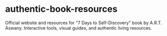 # authentic-book-resources
Official website and resources for "7 Days to Self-Discovery" book by A.R.T. Aswany. Interactive tools, visual guides, and authentic living resources.
